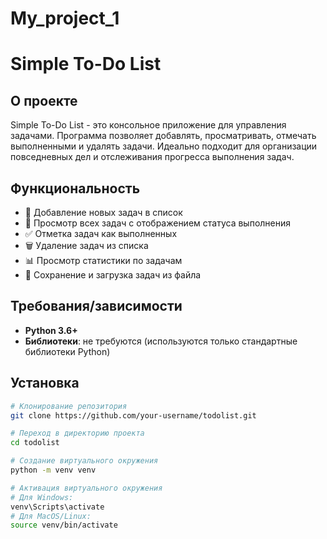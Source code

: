 # My_project_1

# Simple To-Do List

## О проекте
Simple To-Do List - это консольное приложение для управления задачами. Программа позволяет добавлять, просматривать, отмечать выполненными и удалять задачи. Идеально подходит для организации повседневных дел и отслеживания прогресса выполнения задач.

## Функциональность
- 📝 Добавление новых задач в список
- 👀 Просмотр всех задач с отображением статуса выполнения
- ✅ Отметка задач как выполненных
- 🗑️ Удаление задач из списка
- 📊 Просмотр статистики по задачам
- 💾 Сохранение и загрузка задач из файла

## Требования/зависимости
- **Python 3.6+**
- **Библиотеки**: не требуются (используются только стандартные библиотеки Python)

## Установка
```bash
# Клонирование репозитория
git clone https://github.com/your-username/todolist.git

# Переход в директорию проекта
cd todolist

# Создание виртуального окружения
python -m venv venv

# Активация виртуального окружения
# Для Windows:
venv\Scripts\activate
# Для MacOS/Linux:
source venv/bin/activate
